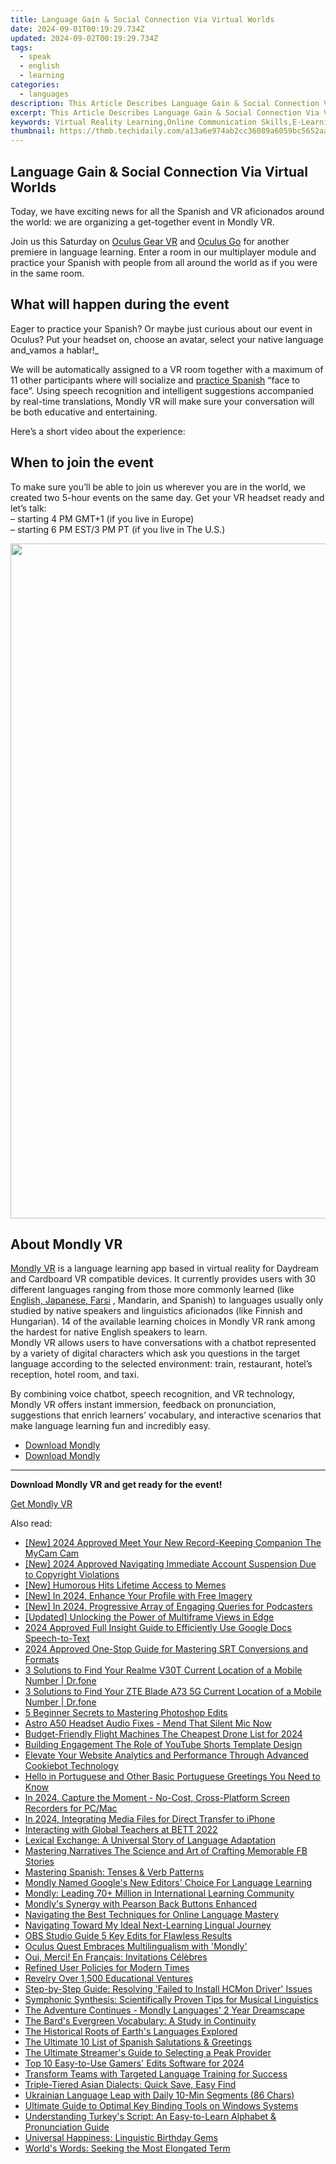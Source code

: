 ```yaml
---
title: Language Gain & Social Connection Via Virtual Worlds
date: 2024-09-01T00:19:29.734Z
updated: 2024-09-02T00:19:29.734Z
tags:
  - speak
  - english
  - learning
categories:
  - languages
description: This Article Describes Language Gain & Social Connection Via Virtual Worlds
excerpt: This Article Describes Language Gain & Social Connection Via Virtual Worlds
keywords: Virtual Reality Learning,Online Communication Skills,E-Learning Language Programs,Social Networking & Multilingualism,Language Learning Apps Review,Interactive Language Platforms,Cross-Cultural Communication in Virtual Spaces
thumbnail: https://thmb.techidaily.com/a13a6e974ab2cc36089a6059bc5652aa7fea0848996089325ea48fd7dd51fd22.jpg
---
```


## Language Gain & Social Connection Via Virtual Worlds

 Today, we have exciting news for all the Spanish and VR aficionados around the world: we are organizing a get-together event in Mondly VR.

 Join us this Saturday on [Oculus Gear VR](https://www.oculus.com/experiences/gear-vr/1272636489423125) and [Oculus Go](https://www.oculus.com/experiences/go/1272636489423125) for another premiere in language learning. Enter a room in our multiplayer module and practice your Spanish with people from all around the world as if you were in the same room.

## What will happen during the event

 Eager to practice your Spanish? Or maybe just curious about our event in Oculus? Put your headset on, choose an avatar, select your native language and_vamos a hablar!_

 We will be automatically assigned to a VR room together with a maximum of 11 other participants where will socialize and [practice Spanish](https://shop.mondly.com/affiliate.php?ACCOUNT=ATISTUDI&AFFILIATE=108875&PATH=https://www.mondly.com?AFFILIATE=108875) “face to face”. Using speech recognition and intelligent suggestions accompanied by real-time translations, Mondly VR will make sure your conversation will be both educative and entertaining.

Here’s a short video about the experience:

## When to join the event

 To make sure you’ll be able to join us wherever you are in the world, we created two 5-hour events on the same day. Get your VR headset ready and let’s talk:  
 – starting 4 PM GMT+1 (if you live in Europe)  
 – starting 6 PM EST/3 PM PT (if you live in The U.S.)

<!-- affiliate ads begin -->
<a href="https://parisrhonecom.sjv.io/c/5597632/1922358/21553" target="_top" id="1922358"><img src="//a.impactradius-go.com/display-ad/21553-1922358" border="0" alt="" width="1080" height="1080"/></a><img height="0" width="0" src="https://imp.pxf.io/i/5597632/1922358/21553" style="position:absolute;visibility:hidden;" border="0" />
<!-- affiliate ads end -->
## About Mondly VR

[Mondly VR](https://shop.mondly.com/affiliate.php?ACCOUNT=ATISTUDI&AFFILIATE=108875&PATH=https://www.mondly.com?AFFILIATE=108875) is a language learning app based in virtual reality for Daydream and Cardboard VR compatible devices. It currently provides users with 30 different languages ranging from those more commonly learned (like [English, Japanese, Farsi](https://shop.mondly.com/affiliate.php?ACCOUNT=ATISTUDI&AFFILIATE=108875&PATH=https://www.mondly.com?AFFILIATE=108875) , Mandarin, and Spanish) to languages usually only studied by native speakers and linguistics aficionados (like Finnish and Hungarian). 14 of the available learning choices in Mondly VR rank among the hardest for native English speakers to learn.  
 Mondly VR allows users to have conversations with a chatbot represented by a variety of digital characters which ask you questions in the target language according to the selected environment: train, restaurant, hotel’s reception, hotel room, and taxi.

 By combining voice chatbot, speech recognition, and VR technology, Mondly VR offers instant immersion, feedback on pronunciation, suggestions that enrich learners’ vocabulary, and interactive scenarios that make language learning fun and incredibly easy.

* [Download Mondly](https://www.facebook.com/sharer/sharer.php?u=https%3A%2F%2Fwww.mondly.com%2Fblog%2Foculus-event-practice-your-spanish-socialize-mondly-vr-multiplayer%2F&t=Oculus+Event%3A+Practice+Your+Spanish+and+Socialize+in+Mondly+VR+Multiplayer "Share on Facebook")
* [Download Mondly](https://shop.mondly.com/affiliate.php?ACCOUNT=ATISTUDI&AFFILIATE=108875&PATH=https://www.mondly.com?AFFILIATE=108875)

---

**Download Mondly VR and get ready for the event!**

[Get Mondly VR](https://www.oculus.com/experiences/gear-vr/1272636489423125 "Get Mondly VR")

<ins class="adsbygoogle"
     style="display:block"
     data-ad-format="autorelaxed"
     data-ad-client="ca-pub-7571918770474297"
     data-ad-slot="1223367746"></ins>



<ins class="adsbygoogle"
     style="display:block"
     data-ad-client="ca-pub-7571918770474297"
     data-ad-slot="8358498916"
     data-ad-format="auto"
     data-full-width-responsive="true"></ins>





<span class="atpl-alsoreadstyle">Also read:</span>
<div><ul>
<li><a href="https://screen-recording.techidaily.com/new-2024-approved-meet-your-new-record-keeping-companion-the-mycam-cam/"><u>[New] 2024 Approved  Meet Your New Record-Keeping Companion  The MyCam Cam</u></a></li>
<li><a href="https://facebook-video-content.techidaily.com/new-2024-approved-navigating-immediate-account-suspension-due-to-copyright-violations/"><u>[New] 2024 Approved  Navigating Immediate Account Suspension Due to Copyright Violations</u></a></li>
<li><a href="https://some-techniques.techidaily.com/new-humorous-hits-lifetime-access-to-memes/"><u>[New] Humorous Hits  Lifetime Access to Memes</u></a></li>
<li><a href="https://facebook-record-videos.techidaily.com/new-in-2024-enhance-your-profile-with-free-imagery/"><u>[New] In 2024, Enhance Your Profile with Free Imagery</u></a></li>
<li><a href="https://vp-tips.techidaily.com/new-in-2024-progressive-array-of-engaging-queries-for-podcasters/"><u>[New] In 2024, Progressive Array of Engaging Queries for Podcasters</u></a></li>
<li><a href="https://some-approaches.techidaily.com/updated-unlocking-the-power-of-multiframe-views-in-edge/"><u>[Updated] Unlocking the Power of Multiframe Views in Edge</u></a></li>
<li><a href="https://fox-info.techidaily.com/2024-approved-full-insight-guide-to-efficiently-use-google-docs-speech-to-text/"><u>2024 Approved  Full Insight Guide to Efficiently Use Google Docs Speech-to-Text</u></a></li>
<li><a href="https://fox-cloud.techidaily.com/2024-approved-one-stop-guide-for-mastering-srt-conversions-and-formats/"><u>2024 Approved  One-Stop Guide for Mastering SRT Conversions and Formats</u></a></li>
<li><a href="https://android-location-track.techidaily.com/3-solutions-to-find-your-realme-v30t-current-location-of-a-mobile-number-drfone-by-drfone-virtual-android/"><u>3 Solutions to Find Your Realme V30T Current Location of a Mobile Number | Dr.fone</u></a></li>
<li><a href="https://android-location-track.techidaily.com/3-solutions-to-find-your-zte-blade-a73-5g-current-location-of-a-mobile-number-drfone-by-drfone-virtual-android/"><u>3 Solutions to Find Your ZTE Blade A73 5G Current Location of a Mobile Number | Dr.fone</u></a></li>
<li><a href="https://extra-information.techidaily.com/5-beginner-secrets-to-mastering-photoshop-edits/"><u>5 Beginner Secrets to Mastering Photoshop Edits</u></a></li>
<li><a href="https://sound-issues.techidaily.com/astro-a50-headset-audio-fixes-mend-that-silent-mic-now/"><u>Astro A50 Headset Audio Fixes - Mend That Silent Mic Now</u></a></li>
<li><a href="https://fox-hovers.techidaily.com/budget-friendly-flight-machines-the-cheapest-drone-list-for-2024/"><u>Budget-Friendly Flight Machines  The Cheapest Drone List for 2024</u></a></li>
<li><a href="https://youtube-blog.techidaily.com/ing-engagement-the-role-of-youtube-shorts-template-design/"><u>Building Engagement  The Role of YouTube Shorts Template Design</u></a></li>
<li><a href="https://solve-latest.techidaily.com/elevate-your-website-analytics-and-performance-through-advanced-cookiebot-technology/"><u>Elevate Your Website Analytics and Performance Through Advanced Cookiebot Technology</u></a></li>
<li><a href="https://mondly-stories.techidaily.com/hello-in-portuguese-and-other-basic-portuguese-greetings-you-need-to-know/"><u>Hello in Portuguese and Other Basic Portuguese Greetings You Need to Know</u></a></li>
<li><a href="https://digital-screen-recording.techidaily.com/in-2024-capture-the-moment-no-cost-cross-platform-screen-recorders-for-pcmac/"><u>In 2024, Capture the Moment - No-Cost, Cross-Platform Screen Recorders for PC/Mac</u></a></li>
<li><a href="https://extra-support.techidaily.com/in-2024-integrating-media-files-for-direct-transfer-to-iphone/"><u>In 2024, Integrating Media Files for Direct Transfer to iPhone</u></a></li>
<li><a href="https://mondly-stories.techidaily.com/interacting-with-global-teachers-at-bett-2022/"><u>Interacting with Global Teachers at BETT 2022</u></a></li>
<li><a href="https://mondly-stories.techidaily.com/lexical-exchange-a-universal-story-of-language-adaptation/"><u>Lexical Exchange: A Universal Story of Language Adaptation</u></a></li>
<li><a href="https://facebook-videos.techidaily.com/mastering-narratives-the-science-and-art-of-crafting-memorable-fb-stories/"><u>Mastering Narratives  The Science and Art of Crafting Memorable FB Stories</u></a></li>
<li><a href="https://mondly-stories.techidaily.com/mastering-spanish-tenses-and-verb-patterns/"><u>Mastering Spanish: Tenses & Verb Patterns</u></a></li>
<li><a href="https://mondly-stories.techidaily.com/mondly-named-googles-new-editors-choice-for-language-learning/"><u>Mondly Named Google's New Editors' Choice For Language Learning</u></a></li>
<li><a href="https://mondly-stories.techidaily.com/mondly-leading-70plus-million-in-international-learning-community/"><u>Mondly: Leading 70+ Million in International Learning Community</u></a></li>
<li><a href="https://mondly-stories.techidaily.com/mondlys-synergy-with-pearson-back-buttons-enhanced/"><u>Mondly's Synergy with Pearson Back Buttons Enhanced</u></a></li>
<li><a href="https://mondly-stories.techidaily.com/navigating-the-best-techniques-for-online-language-mastery/"><u>Navigating the Best Techniques for Online Language Mastery</u></a></li>
<li><a href="https://mondly-stories.techidaily.com/navigating-toward-my-ideal-next-learning-lingual-journey/"><u>Navigating Toward My Ideal Next-Learning Lingual Journey</u></a></li>
<li><a href="https://screen-video-capture.techidaily.com/obs-studio-guide-5-key-edits-for-flawless-results/"><u>OBS Studio Guide  5 Key Edits for Flawless Results</u></a></li>
<li><a href="https://mondly-stories.techidaily.com/oculus-quest-embraces-multilingualism-with-mondly/"><u>Oculus Quest Embraces Multilingualism with 'Mondly'</u></a></li>
<li><a href="https://mondly-stories.techidaily.com/oui-merci-en-francais-invitations-celebres/"><u>Oui, Merci! En Français: Invitations Célèbres</u></a></li>
<li><a href="https://mondly-stories.techidaily.com/refined-user-policies-for-modern-times/"><u>Refined User Policies for Modern Times</u></a></li>
<li><a href="https://mondly-stories.techidaily.com/revelry-over-1500-educational-ventures/"><u>Revelry Over 1,500 Educational Ventures</u></a></li>
<li><a href="https://driver-error.techidaily.com/step-by-step-guide-resolving-failed-to-install-hcmon-driver-issues/"><u>Step-by-Step Guide: Resolving 'Failed to Install HCMon Driver' Issues</u></a></li>
<li><a href="https://mondly-stories.techidaily.com/symphonic-synthesis-scientifically-proven-tips-for-musical-linguistics/"><u>Symphonic Synthesis: Scientifically Proven Tips for Musical Linguistics</u></a></li>
<li><a href="https://mondly-stories.techidaily.com/the-adventure-continues-mondly-languages-2-year-dreamscape/"><u>The Adventure Continues - Mondly Languages' 2 Year Dreamscape</u></a></li>
<li><a href="https://mondly-stories.techidaily.com/the-bards-evergreen-vocabulary-a-study-in-continuity/"><u>The Bard's Evergreen Vocabulary: A Study in Continuity</u></a></li>
<li><a href="https://mondly-stories.techidaily.com/the-historical-roots-of-earths-languages-explored/"><u>The Historical Roots of Earth's Languages Explored</u></a></li>
<li><a href="https://mondly-stories.techidaily.com/the-ultimate-10-list-of-spanish-salutations-and-greetings/"><u>The Ultimate 10 List of Spanish Salutations & Greetings</u></a></li>
<li><a href="https://extra-lessons.techidaily.com/the-ultimate-streamers-guide-to-selecting-a-peak-provider/"><u>The Ultimate Streamer's Guide to Selecting a Peak Provider</u></a></li>
<li><a href="https://screen-mirroring-recording.techidaily.com/top-10-easy-to-use-gamers-edits-software-for-2024/"><u>Top 10 Easy-to-Use Gamers' Edits Software for 2024</u></a></li>
<li><a href="https://mondly-stories.techidaily.com/transform-teams-with-targeted-language-training-for-success/"><u>Transform Teams with Targeted Language Training for Success</u></a></li>
<li><a href="https://mondly-stories.techidaily.com/triple-tiered-asian-dialects-quick-save-easy-find/"><u>Triple-Tiered Asian Dialects: Quick Save, Easy Find</u></a></li>
<li><a href="https://mondly-stories.techidaily.com/ukrainian-language-leap-with-daily-10-min-segments-86-chars/"><u>Ukrainian Language Leap with Daily 10-Min Segments (86 Chars)</u></a></li>
<li><a href="https://some-tips.techidaily.com/ultimate-guide-to-optimal-key-binding-tools-on-windows-systems/"><u>Ultimate Guide to Optimal Key Binding Tools on Windows Systems</u></a></li>
<li><a href="https://mondly-stories.techidaily.com/understanding-turkeys-script-an-easy-to-learn-alphabet-and-pronunciation-guide/"><u>Understanding Turkey's Script: An Easy-to-Learn Alphabet & Pronunciation Guide</u></a></li>
<li><a href="https://mondly-stories.techidaily.com/universal-happiness-linguistic-birthday-gems/"><u>Universal Happiness: Linguistic Birthday Gems</u></a></li>
<li><a href="https://mondly-stories.techidaily.com/worlds-words-seeking-the-most-elongated-term/"><u>World's Words: Seeking the Most Elongated Term</u></a></li>
</ul></div>
